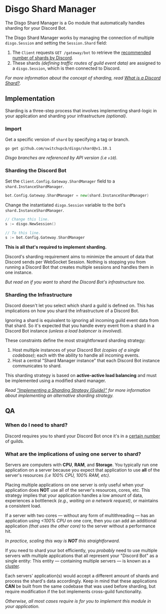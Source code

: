 # Disgo Shard Manager

The Disgo Shard Manager is a Go module that automatically handles sharding for your Discord Bot. 

The Disgo Shard Manager works by managing the connection of multiple `disgo.Session` and setting the `Session.Shard` field:
1. The `Client` requests `GET /gateway/bot` to retrieve the [recommended number of shards by Discord](https://discord.com/developers/docs/topics/gateway#get-gateway-bot).
2. These shards _(defining traffic routes of guild event data)_ are assigned to a `disgo.Session`, which is then connected to Discord.

_For more information about the concept of sharding, read [What is a Discord Shard?](/_contribution/concepts/SHARD.md)._

## Implementation

Sharding is a three-step process that involves implementing shard-logic in your application and sharding your infrastructure _(optional)_.

### Import

Get a specific version of `shard` by specifying a tag or branch.

```
go get github.com/switchupcb/disgo/shard@v1.10.1
```

_Disgo branches are referenced by API version (i.e `v10`)._

### Sharding the Discord Bot

Set the `Client.Config.Gateway.ShardManager` field to a `shard.InstanceShardManager`.

```go
bot.Config.Gateway.ShardManager = new(shard.InstanceShardManager)
```

Change the instantiated `disgo.Session` variable to the bot's `shard.InstanceShardManager`.

```go
// Change this line.
s := disgo.NewSession()

// To this line.
s := bot.Config.Gateway.ShardManager
```

**This is all that's required to implement sharding.**

Discord's sharding requirement aims to minimize the amount of data that Discord sends per WebSocket Session. Nothing is stopping you from running a Discord Bot that creates multiple sessions and handles them in one instance.

_But read on if you want to shard the Discord Bot's infrastructure too._

### Sharding the Infrastructure

Discord doesn't let you select which shard a guild is defined on. This has implications on how you shard the infrastructure of a Discord Bot.

Ignoring a shard is equivalent to ignoring all incoming guild event data from that shard. So it's expected that you handle every event from a shard in a Discord Bot instance _(unless a load balancer is involved)_.

These constraints define the most straightforward sharding strategy:
1. Host multiple instances of your Discord Bot _(copies of a single codebase)_; each with the ability to handle all incoming events.
2. Host a central "Shard Manager instance" that each Discord Bot instance communicates to shard.

This sharding strategy is based on **active-active load balancing** and must be implemented using a modified shard manager.

_Read ["Implementing a Sharding Strategy (Guide)"](https://github.com/switchupcb/disgo/discussions/65) for more information about implementing an alternative sharding strategy._

## QA

### When do I need to shard?

Discord requires you to shard your Discord Bot once it's in a [certain number](https://discord.com/developers/docs/topics/gateway#sharding) of guilds.

### What are the implications of using one server to shard?

Servers are computers with **CPU**, **RAM**, and **Storage**. You typically run one application on a server because you expect that application to use **all** of the server's resources _(i.e 100% CPU, 100% RAM, etc)_. 

Placing multiple applications on one server is only useful when your application does **NOT** use all of the server's resources, cores, etc. This strategy implies that your application handles a low amount of data, experiences a bottleneck _(e.g., waiting on a network request)_, or maintains a consistent load.

If a server with two cores — without any form of multithreading — has an application using _<100% CPU_ on one core, then you can add an additional application _(that uses the other core)_ to the server without a performance hit.

_In practice, scaling this way is **NOT** this straightforward._

If you need to shard your bot efficiently, you _probably_ need to use multiple servers with multiple applications that all represent your "Discord Bot" as a single entity: This entity — containing multiple servers — is known as a [cluster](https://en.wikipedia.org/wiki/Computer_cluster). 

Each servers' application(s) would accept a different amount of shards and process the shard's data accordingly. Keep in mind that these applications **CAN** be built from the same codebase that was used before sharding, but require modification if the bot implements cross-guild functionality. 

_Otherwise, all most cases require is for you to implement this module in your application._